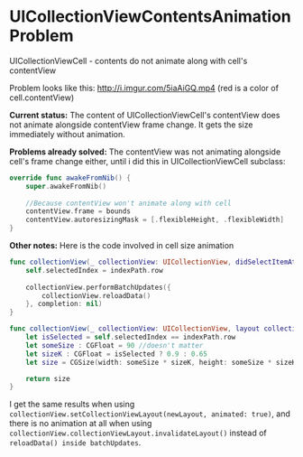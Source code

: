 # UICollectionViewContentsAnimationProblem
UICollectionViewCell - contents do not animate along with cell's contentView

Problem looks like this: http://i.imgur.com/5iaAiGQ.mp4
(red is a color of cell.contentView)

**Current status:**
The content of UICollectionViewCell's contentView does not animate alongside contentView frame change. It gets the size immediately without animation.

**Problems already solved:**
The contentView was not animating alongside cell's frame change either, until i did this in UICollectionViewCell subclass:

```swift
override func awakeFromNib() {
    super.awakeFromNib()
    
    //Because contentView won't animate along with cell
    contentView.frame = bounds
    contentView.autoresizingMask = [.flexibleHeight, .flexibleWidth]
}
```

**Other notes:**
Here is the code involved in cell size animation
```swift
func collectionView(_ collectionView: UICollectionView, didSelectItemAt indexPath: IndexPath) {
    self.selectedIndex = indexPath.row
    
    collectionView.performBatchUpdates({
        collectionView.reloadData() 
    }, completion: nil)
}

func collectionView(_ collectionView: UICollectionView, layout collectionViewLayout: UICollectionViewLayout, sizeForItemAt indexPath: IndexPath) -> CGSize {
    let isSelected = self.selectedIndex == indexPath.row
    let someSize : CGFloat = 90 //doesn't matter
    let sizeK : CGFloat = isSelected ? 0.9 : 0.65
    let size = CGSize(width: someSize * sizeK, height: someSize * sizeK)

    return size
}
```

I get the same results when using `collectionView.setCollectionViewLayout(newLayout, animated: true)`, and there is no animation at all when using `collectionView.collectionViewLayout.invalidateLayout()` instead of `reloadData() inside batchUpdates`.
